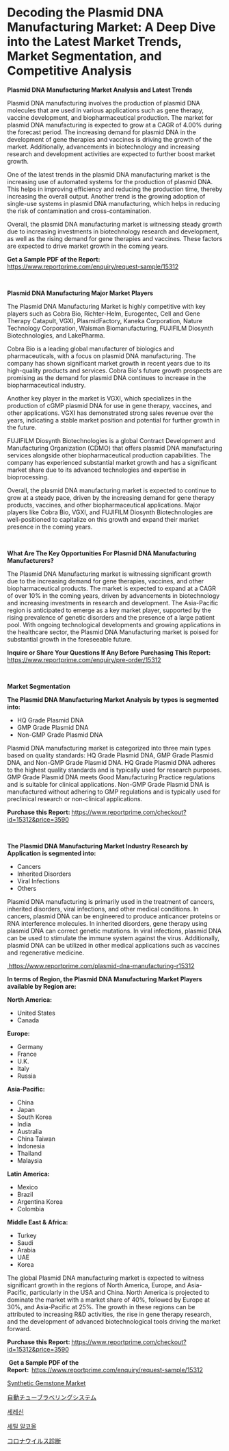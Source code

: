 <p><h1>Decoding the Plasmid DNA Manufacturing Market: A Deep Dive into the Latest Market Trends, Market Segmentation, and Competitive Analysis</h1></p><p><strong>Plasmid DNA Manufacturing Market Analysis and Latest Trends</strong></p>
<p><p>Plasmid DNA manufacturing involves the production of plasmid DNA molecules that are used in various applications such as gene therapy, vaccine development, and biopharmaceutical production. The market for plasmid DNA manufacturing is expected to grow at a CAGR of 4.00% during the forecast period. The increasing demand for plasmid DNA in the development of gene therapies and vaccines is driving the growth of the market. Additionally, advancements in biotechnology and increasing research and development activities are expected to further boost market growth.</p><p>One of the latest trends in the plasmid DNA manufacturing market is the increasing use of automated systems for the production of plasmid DNA. This helps in improving efficiency and reducing the production time, thereby increasing the overall output. Another trend is the growing adoption of single-use systems in plasmid DNA manufacturing, which helps in reducing the risk of contamination and cross-contamination.</p><p>Overall, the plasmid DNA manufacturing market is witnessing steady growth due to increasing investments in biotechnology research and development, as well as the rising demand for gene therapies and vaccines. These factors are expected to drive market growth in the coming years.</p></p>
<p><strong>Get a Sample PDF of the Report:&nbsp;</strong> <a href="https://www.reportprime.com/enquiry/request-sample/15312">https://www.reportprime.com/enquiry/request-sample/15312</a></p>
<p>&nbsp;</p>
<p><strong>Plasmid DNA Manufacturing Major Market Players</strong></p>
<p><p>The Plasmid DNA Manufacturing Market is highly competitive with key players such as Cobra Bio, Richter-Helm, Eurogentec, Cell and Gene Therapy Catapult, VGXI, PlasmidFactory, Kaneka Corporation, Nature Technology Corporation, Waisman Biomanufacturing, FUJIFILM Diosynth Biotechnologies, and LakePharma.</p><p>Cobra Bio is a leading global manufacturer of biologics and pharmaceuticals, with a focus on plasmid DNA manufacturing. The company has shown significant market growth in recent years due to its high-quality products and services. Cobra Bio's future growth prospects are promising as the demand for plasmid DNA continues to increase in the biopharmaceutical industry.</p><p>Another key player in the market is VGXI, which specializes in the production of cGMP plasmid DNA for use in gene therapy, vaccines, and other applications. VGXI has demonstrated strong sales revenue over the years, indicating a stable market position and potential for further growth in the future.</p><p>FUJIFILM Diosynth Biotechnologies is a global Contract Development and Manufacturing Organization (CDMO) that offers plasmid DNA manufacturing services alongside other biopharmaceutical production capabilities. The company has experienced substantial market growth and has a significant market share due to its advanced technologies and expertise in bioprocessing.</p><p>Overall, the plasmid DNA manufacturing market is expected to continue to grow at a steady pace, driven by the increasing demand for gene therapy products, vaccines, and other biopharmaceutical applications. Major players like Cobra Bio, VGXI, and FUJIFILM Diosynth Biotechnologies are well-positioned to capitalize on this growth and expand their market presence in the coming years.</p></p>
<p>&nbsp;</p>
<p><strong>What Are The Key Opportunities For Plasmid DNA Manufacturing Manufacturers?</strong></p>
<p><p>The Plasmid DNA Manufacturing market is witnessing significant growth due to the increasing demand for gene therapies, vaccines, and other biopharmaceutical products. The market is expected to expand at a CAGR of over 10% in the coming years, driven by advancements in biotechnology and increasing investments in research and development. The Asia-Pacific region is anticipated to emerge as a key market player, supported by the rising prevalence of genetic disorders and the presence of a large patient pool. With ongoing technological developments and growing applications in the healthcare sector, the Plasmid DNA Manufacturing market is poised for substantial growth in the foreseeable future.</p></p>
<p><strong>Inquire or Share Your Questions If Any Before Purchasing This Report:</strong> <a href="https://www.reportprime.com/enquiry/pre-order/15312">https://www.reportprime.com/enquiry/pre-order/15312</a></p>
<p>&nbsp;</p>
<p><strong>Market Segmentation</strong></p>
<p><strong>The Plasmid DNA Manufacturing Market Analysis by types is segmented into:</strong></p>
<p><ul><li>HQ Grade Plasmid DNA</li><li>GMP Grade Plasmid DNA</li><li>Non-GMP Grade Plasmid DNA</li></ul></p>
<p><p>Plasmid DNA manufacturing market is categorized into three main types based on quality standards: HQ Grade Plasmid DNA, GMP Grade Plasmid DNA, and Non-GMP Grade Plasmid DNA. HQ Grade Plasmid DNA adheres to the highest quality standards and is typically used for research purposes. GMP Grade Plasmid DNA meets Good Manufacturing Practice regulations and is suitable for clinical applications. Non-GMP Grade Plasmid DNA is manufactured without adhering to GMP regulations and is typically used for preclinical research or non-clinical applications.</p></p>
<p><strong>Purchase this Report:&nbsp;</strong><a href="https://www.reportprime.com/checkout?id=15312&price=3590">https://www.reportprime.com/checkout?id=15312&price=3590</a></p>
<p>&nbsp;</p>
<p><strong>The Plasmid DNA Manufacturing Market Industry Research by Application is segmented into:</strong></p>
<p><ul><li>Cancers</li><li>Inherited Disorders</li><li>Viral Infections</li><li>Others</li></ul></p>
<p><p>Plasmid DNA manufacturing is primarily used in the treatment of cancers, inherited disorders, viral infections, and other medical conditions. In cancers, plasmid DNA can be engineered to produce anticancer proteins or RNA interference molecules. In inherited disorders, gene therapy using plasmid DNA can correct genetic mutations. In viral infections, plasmid DNA can be used to stimulate the immune system against the virus. Additionally, plasmid DNA can be utilized in other medical applications such as vaccines and regenerative medicine.</p></p>
<p><a href="https://www.reportprime.com/plasmid-dna-manufacturing-r15312">&nbsp;https://www.reportprime.com/plasmid-dna-manufacturing-r15312</a></p>
<p><strong>In terms of Region, the Plasmid DNA Manufacturing Market Players available by Region are:</strong></p>
<p>
    <p> <strong> North America: </strong>
        <ul>
            <li>United States</li>
            <li>Canada</li>
        </ul>
        </p> 
    <p> <strong> Europe: </strong>
        <ul>
            <li>Germany</li>
            <li>France</li>
            <li>U.K.</li>
            <li>Italy</li>
            <li>Russia</li>
        </ul>
        </p> 
    <p> <strong> Asia-Pacific: </strong>
        <ul>
            <li>China</li>
            <li>Japan</li>
            <li>South Korea</li>
            <li>India</li>
            <li>Australia</li>
            <li>China Taiwan</li>
            <li>Indonesia</li>
            <li>Thailand</li>
            <li>Malaysia</li>
        </ul>
        </p> 
    <p> <strong> Latin America: </strong>
        <ul>
            <li>Mexico</li>
            <li>Brazil</li>
            <li>Argentina Korea</li>
            <li>Colombia</li>
        </ul>
        </p> 
    <p> <strong> Middle East & Africa: </strong>
        <ul>
            <li>Turkey</li>
            <li>Saudi</li>
            <li>Arabia</li>
            <li>UAE</li>
            <li>Korea</li>
        </ul>
    </p>
    </p>
<p><p>The global Plasmid DNA manufacturing market is expected to witness significant growth in the regions of North America, Europe, and Asia-Pacific, particularly in the USA and China. North America is projected to dominate the market with a market share of 40%, followed by Europe at 30%, and Asia-Pacific at 25%. The growth in these regions can be attributed to increasing R&D activities, the rise in gene therapy research, and the development of advanced biotechnological tools driving the market forward.</p></p>
<p><strong>Purchase this Report: </strong><a href="https://www.reportprime.com/checkout?id=15312&price=3590">https://www.reportprime.com/checkout?id=15312&price=3590</a></p>
<p>&nbsp;<strong>Get a Sample PDF of the Report:&nbsp;&nbsp;</strong><a href="https://www.reportprime.com/enquiry/request-sample/15312">https://www.reportprime.com/enquiry/request-sample/15312</a></p>
<p><strong></strong></p>
<p><p><a href="https://issuu.com/reportprime-2/docs/synthetic-gemstone-market-size-2030.pptx">Synthetic Gemstone Market</a></p><p><a href="https://github.com/kegley4963/Market-Research-Report-List-1/blob/main/510930381608.md">自動チューブラベリングシステム</a></p><p><a href="https://github.com/wallacBahrtyinger567686/Market-Research-Report-List-1/blob/main/621827776036.md">세레신</a></p><p><a href="https://github.com/AidenReinger/Market-Research-Report-List-1/blob/main/912787876037.md">세틸 알코올</a></p><p><a href="https://github.com/FrancoWeber2023/Market-Research-Report-List-1/blob/main/219509081609.md">コロナウイルス診断</a></p></p>